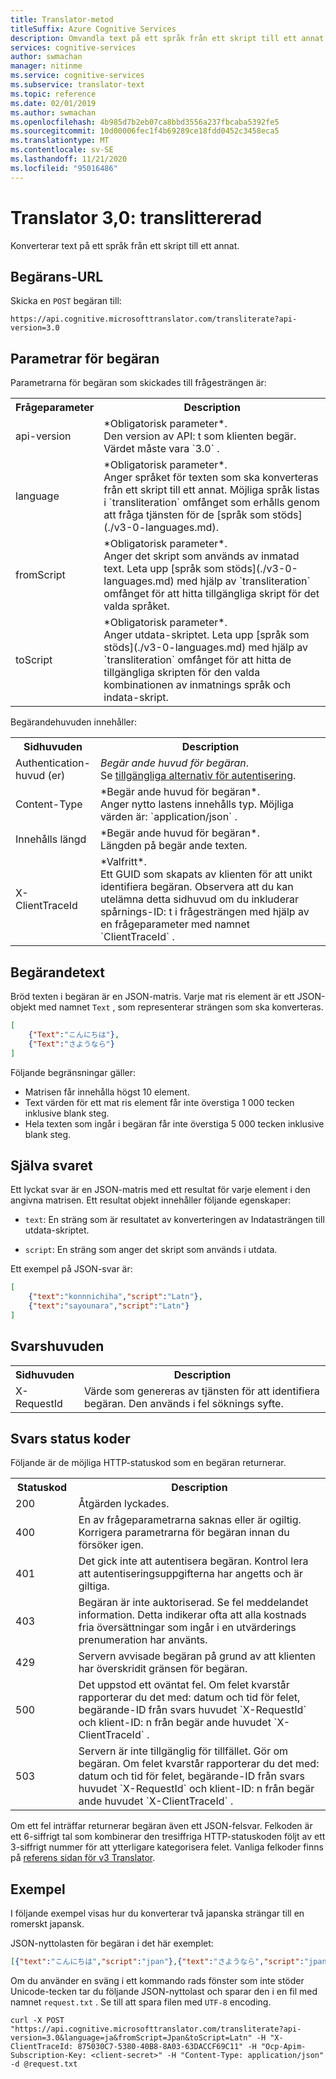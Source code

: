 ```yaml
---
title: Translator-metod
titleSuffix: Azure Cognitive Services
description: Omvandla text på ett språk från ett skript till ett annat skript med hjälp av Translator-metoden Translator.
services: cognitive-services
author: swmachan
manager: nitinme
ms.service: cognitive-services
ms.subservice: translator-text
ms.topic: reference
ms.date: 02/01/2019
ms.author: swmachan
ms.openlocfilehash: 4b985d7b2eb07ca8bbd3556a237fbcaba5392fe5
ms.sourcegitcommit: 10d00006fec1f4b69289ce18fdd0452c3458eca5
ms.translationtype: MT
ms.contentlocale: sv-SE
ms.lasthandoff: 11/21/2020
ms.locfileid: "95016486"
---
```

# <a name="translator-30-transliterate"></a>Translator 3,0: translittererad

Konverterar text på ett språk från ett skript till ett annat.

## <a name="request-url"></a>Begärans-URL

Skicka en `POST` begäran till:

```HTTP
https://api.cognitive.microsofttranslator.com/transliterate?api-version=3.0
```

## <a name="request-parameters"></a>Parametrar för begäran

Parametrarna för begäran som skickades till frågesträngen är:

<table width="100%">
  <th width="20%">Frågeparameter</th>
  <th>Description</th>
  <tr>
    <td>api-version</td>
    <td>*Obligatorisk parameter*.<br/>Den version av API: t som klienten begär. Värdet måste vara `3.0` .</td>
  </tr>
  <tr>
    <td>language</td>
    <td>*Obligatorisk parameter*.<br/>Anger språket för texten som ska konverteras från ett skript till ett annat. Möjliga språk listas i `transliteration` omfånget som erhålls genom att fråga tjänsten för de [språk som stöds](./v3-0-languages.md).</td>
  </tr>
  <tr>
    <td>fromScript</td>
    <td>*Obligatorisk parameter*.<br/>Anger det skript som används av inmatad text. Leta upp [språk som stöds](./v3-0-languages.md) med hjälp av `transliteration` omfånget för att hitta tillgängliga skript för det valda språket.</td>
  </tr>
  <tr>
    <td>toScript</td>
    <td>*Obligatorisk parameter*.<br/>Anger utdata-skriptet. Leta upp [språk som stöds](./v3-0-languages.md) med hjälp av `transliteration` omfånget för att hitta de tillgängliga skripten för den valda kombinationen av inmatnings språk och indata-skript.</td>
  </tr>
</table> 

Begärandehuvuden innehåller:

<table width="100%">
  <th width="20%">Sidhuvuden</th>
  <th>Description</th>
  <tr>
    <td>Authentication-huvud (er)</td>
    <td><em>Begär ande huvud för begäran</em>.<br/>Se <a href="/azure/cognitive-services/translator/reference/v3-0-reference#authentication">tillgängliga alternativ för autentisering</a>.</td>
  </tr>
  <tr>
    <td>Content-Type</td>
    <td>*Begär ande huvud för begäran*.<br/>Anger nytto lastens innehålls typ. Möjliga värden är: `application/json` .</td>
  </tr>
  <tr>
    <td>Innehålls längd</td>
    <td>*Begär ande huvud för begäran*.<br/>Längden på begär ande texten.</td>
  </tr>
  <tr>
    <td>X-ClientTraceId</td>
    <td>*Valfritt*.<br/>Ett GUID som skapats av klienten för att unikt identifiera begäran. Observera att du kan utelämna detta sidhuvud om du inkluderar spårnings-ID: t i frågesträngen med hjälp av en frågeparameter med namnet `ClientTraceId` .</td>
  </tr>
</table> 

## <a name="request-body"></a>Begärandetext

Bröd texten i begäran är en JSON-matris. Varje mat ris element är ett JSON-objekt med namnet `Text` , som representerar strängen som ska konverteras.

```json
[
    {"Text":"こんにちは"},
    {"Text":"さようなら"}
]
```

Följande begränsningar gäller:

* Matrisen får innehålla högst 10 element.
* Text värden för ett mat ris element får inte överstiga 1 000 tecken inklusive blank steg.
* Hela texten som ingår i begäran får inte överstiga 5 000 tecken inklusive blank steg.

## <a name="response-body"></a>Själva svaret

Ett lyckat svar är en JSON-matris med ett resultat för varje element i den angivna matrisen. Ett resultat objekt innehåller följande egenskaper:

  * `text`: En sträng som är resultatet av konverteringen av Indatasträngen till utdata-skriptet.
  
  * `script`: En sträng som anger det skript som används i utdata.

Ett exempel på JSON-svar är:

```json
[
    {"text":"konnnichiha","script":"Latn"},
    {"text":"sayounara","script":"Latn"}
]
```

## <a name="response-headers"></a>Svarshuvuden

<table width="100%">
  <th width="20%">Sidhuvuden</th>
  <th>Description</th>
  <tr>
    <td>X-RequestId</td>
    <td>Värde som genereras av tjänsten för att identifiera begäran. Den används i fel söknings syfte.</td>
  </tr>
</table> 

## <a name="response-status-codes"></a>Svars status koder

Följande är de möjliga HTTP-statuskod som en begäran returnerar. 

<table width="100%">
  <th width="20%">Statuskod</th>
  <th>Description</th>
  <tr>
    <td>200</td>
    <td>Åtgärden lyckades.</td>
  </tr>
  <tr>
    <td>400</td>
    <td>En av frågeparametrarna saknas eller är ogiltig. Korrigera parametrarna för begäran innan du försöker igen.</td>
  </tr>
  <tr>
    <td>401</td>
    <td>Det gick inte att autentisera begäran. Kontrol lera att autentiseringsuppgifterna har angetts och är giltiga.</td>
  </tr>
  <tr>
    <td>403</td>
    <td>Begäran är inte auktoriserad. Se fel meddelandet information. Detta indikerar ofta att alla kostnads fria översättningar som ingår i en utvärderings prenumeration har använts.</td>
  </tr>
  <tr>
    <td>429</td>
    <td>Servern avvisade begäran på grund av att klienten har överskridit gränsen för begäran.</td>
  </tr>
  <tr>
    <td>500</td>
    <td>Det uppstod ett oväntat fel. Om felet kvarstår rapporterar du det med: datum och tid för felet, begärande-ID från svars huvudet `X-RequestId` och klient-ID: n från begär ande huvudet `X-ClientTraceId` .</td>
  </tr>
  <tr>
    <td>503</td>
    <td>Servern är inte tillgänglig för tillfället. Gör om begäran. Om felet kvarstår rapporterar du det med: datum och tid för felet, begärande-ID från svars huvudet `X-RequestId` och klient-ID: n från begär ande huvudet `X-ClientTraceId` .</td>
  </tr>
</table> 

Om ett fel inträffar returnerar begäran även ett JSON-felsvar. Felkoden är ett 6-siffrigt tal som kombinerar den tresiffriga HTTP-statuskoden följt av ett 3-siffrigt nummer för att ytterligare kategorisera felet. Vanliga felkoder finns på [referens sidan för v3 Translator](./v3-0-reference.md#errors). 

## <a name="examples"></a>Exempel

I följande exempel visas hur du konverterar två japanska strängar till en romerskt japansk.

JSON-nyttolasten för begäran i det här exemplet:

```json
[{"text":"こんにちは","script":"jpan"},{"text":"さようなら","script":"jpan"}]
```

Om du använder en sväng i ett kommando rads fönster som inte stöder Unicode-tecken tar du följande JSON-nyttolast och sparar den i en fil med namnet `request.txt` . Se till att spara filen med `UTF-8` encoding.

```
curl -X POST "https://api.cognitive.microsofttranslator.com/transliterate?api-version=3.0&language=ja&fromScript=Jpan&toScript=Latn" -H "X-ClientTraceId: 875030C7-5380-40B8-8A03-63DACCF69C11" -H "Ocp-Apim-Subscription-Key: <client-secret>" -H "Content-Type: application/json" -d @request.txt
```